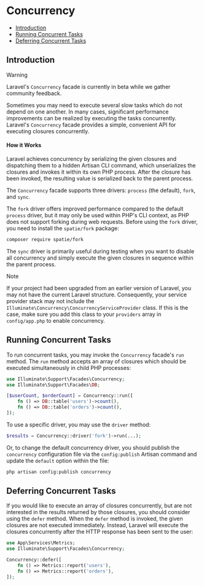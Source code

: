 # Concurrency

- [Introduction](#introduction)
- [Running Concurrent Tasks](#running-concurrent-tasks)
- [Deferring Concurrent Tasks](#deferring-concurrent-tasks)

<a name="introduction"></a>
## Introduction

> [!WARNING]
> Laravel's `Concurrency` facade is currently in beta while we gather community feedback.

Sometimes you may need to execute several slow tasks which do not depend on one another. In many cases, significant performance improvements can be realized by executing the tasks concurrently. Laravel's `Concurrency` facade provides a simple, convenient API for executing closures concurrently.

<a name="how-it-works"></a>
#### How it Works

Laravel achieves concurrency by serializing the given closures and dispatching them to a hidden Artisan CLI command, which unserializes the closures and invokes it within its own PHP process. After the closure has been invoked, the resulting value is serialized back to the parent process.

The `Concurrency` facade supports three drivers: `process` (the default), `fork`, and `sync`. 

The `fork` driver offers improved performance compared to the default `process` driver, but it may only be used within PHP's CLI context, as PHP does not support forking during web requests. Before using the `fork` driver, you need to install the `spatie/fork` package:

```bash
composer require spatie/fork
```

The `sync` driver is primarily useful during testing when you want to disable all concurrency and simply execute the given closures in sequence within the parent process.

> [!NOTE]
> If your project had been upgraded from an earlier version of Laravel, you may not have the current Laravel structure. Consequently, your service provider stack may not include the `Illuminate\Concurrency\ConcurrencyServiceProvider` class. If this is the case, make sure you add this class to your `providers` array in `config/app.php` to enable concurrency.


<a name="running-concurrent-tasks"></a>
## Running Concurrent Tasks

To run concurrent tasks, you may invoke the `Concurrency` facade's `run` method. The `run` method accepts an array of closures which should be executed simultaneously in child PHP processes:

```php
use Illuminate\Support\Facades\Concurrency;
use Illuminate\Support\Facades\DB;

[$userCount, $orderCount] = Concurrency::run([
    fn () => DB::table('users')->count(),
    fn () => DB::table('orders')->count(),
]);
```

To use a specific driver, you may use the `driver` method:

```php
$results = Concurrency::driver('fork')->run(...);
```

Or, to change the default concurrency driver, you should publish the `concurrency` configuration file via the `config:publish` Artisan command and update the `default` option within the file:

```bash
php artisan config:publish concurrency
```

<a name="deferring-concurrent-tasks"></a>
## Deferring Concurrent Tasks

If you would like to execute an array of closures concurrently, but are not interested in the results returned by those closures, you should consider using the `defer` method. When the `defer` method is invoked, the given closures are not executed immediately. Instead, Laravel will execute the closures concurrently after the HTTP response has been sent to the user:

```php
use App\Services\Metrics;
use Illuminate\Support\Facades\Concurrency;

Concurrency::defer([
    fn () => Metrics::report('users'),
    fn () => Metrics::report('orders'),
]);
```
